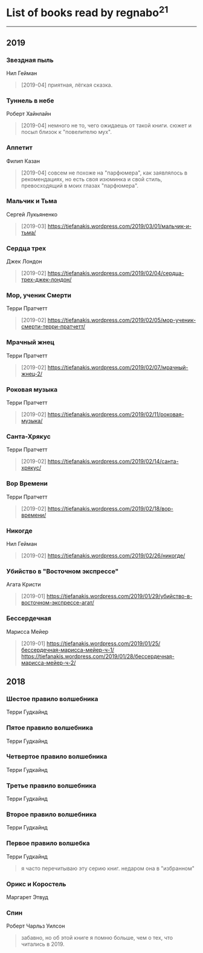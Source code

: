 # List of books read by regnabo<sup>21</sup>
---

## 2019

### Звездная пыль
Нил Гейман
> [2019-04] приятная, лёгкая сказка.


### Туннель в небе
Роберт Хайнлайн
> [2019-04] немного не то, чего ожидаешь от такой книги. сюжет и посыл близок к "повелителю мух".


### Аппетит
Филип Казан
> [2019-04] совсем не похоже на "парфюмера", как заявлялось в рекомендациях, но есть своя изюминка и свой стиль, превосходящий в моих глазах "парфюмера".


### Мальчик и Тьма
Сергей Лукьяненко
> [2019-03] https://tiefanakis.wordpress.com/2019/03/01/мальчик-и-тьма/


### Сердца трех
Джек Лондон
> [2019-02] https://tiefanakis.wordpress.com/2019/02/04/сердца-трех-джек-лондон/


### Мор, ученик Смерти
Терри Пратчетт
> [2019-02] https://tiefanakis.wordpress.com/2019/02/05/мор-ученик-смерти-терри-пратчетт/


### Мрачный жнец
Терри Пратчетт
> [2019-02] https://tiefanakis.wordpress.com/2019/02/07/мрачный-жнец-2/


### Роковая музыка
Терри Пратчетт
> [2019-02] https://tiefanakis.wordpress.com/2019/02/11/роковая-музыка/


### Санта-Хрякус
Терри Пратчетт
> [2019-02] https://tiefanakis.wordpress.com/2019/02/14/санта-хрякус/


### Вор Времени
Терри Пратчетт
> [2019-02] https://tiefanakis.wordpress.com/2019/02/18/вор-времени/


### Никогде
Нил Гейман
> [2019-02] https://tiefanakis.wordpress.com/2019/02/26/никогде/


### Убийство в "Восточном экспрессе"
Агата Кристи
> [2019-01] https://tiefanakis.wordpress.com/2019/01/29/убийство-в-восточном-экспрессе-агат/


### Бессердечная
Марисса Мейер
> [2019-01] https://tiefanakis.wordpress.com/2019/01/25/бессердечная-марисса-мейер-ч-1/
> https://tiefanakis.wordpress.com/2019/01/28/бессердечная-марисса-мейер-ч-2/



## 2018

### Шестое правило волшебника
Терри Гудкайнд


### Пятое правило волшебника
Терри Гудкайнд


### Четвертое правило волшебника
Терри Гудкайнд


### Третье правило волшебника
Терри Гудкайнд


### Второе правило волшебника
Терри Гудкайнд


### Первое правило волшебка
Терри Гудкайнд
> я часто перечитываю эту серию книг. недаром она в "избранном"


### Орикс и Коростель
Маргарет Этвуд


### Спин
Роберт Чарльз Уилсон
> забавно, но об этой книге я помню больше, чем о тех, что читались в 2019.



